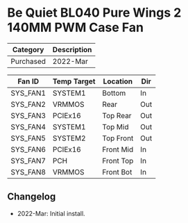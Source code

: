# Be Quiet BL040 Pure Wings 2 140MM PWM Case Fan

| Category          | Description           |
|-------------------|-----------------------|
| Purchased         | 2022-Mar              |

| Fan ID            | Temp Target    | Location    | Dir |
|-------------------|----------------|-------------|-----|
| SYS_FAN1          | SYSTEM1        | Bottom      | In  |
| SYS_FAN2          | VRMMOS         | Rear        | Out |
| SYS_FAN3          | PCIEx16        | Top Rear    | Out |
| SYS_FAN4          | SYSTEM1        | Top Mid     | Out |
| SYS_FAN5          | SYSTEM2        | Top Front   | Out |
| SYS_FAN6          | PCIEx16        | Front Mid   | In  |
| SYS_FAN7          | PCH            | Front Top   | In  |
| SYS_FAN8          | VRMMOS         | Front Bot   | In  |


## Changelog
- 2022-Mar: Initial install.
